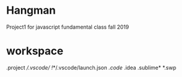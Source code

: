 # Hangman
Project1 for javascript fundamental class fall 2019
# workspace
.project
**/.vscode/*
!**/.vscode/launch.json
*.code*
.idea
.sublime*
*.swp
